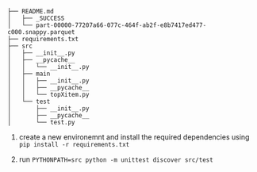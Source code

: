 ```
├── README.md
│   ├── _SUCCESS
│   └── part-00000-77207a66-077c-464f-ab2f-e8b7417ed477-c000.snappy.parquet
├── requirements.txt
├── src
│   ├── __init__.py
│   ├── __pycache__
│   │   └── __init__.py
│   ├── main
│   │   ├── __init__.py
│   │   ├── __pycache__
│   │   └── topXitem.py
│   └── test
│       ├── __init__.py
│       ├── __pycache__
│       └── test.py
```

1) create a new environemnt and install the required dependencies using `pip install -r requirements.txt`

2) run `PYTHONPATH=src python -m unittest discover src/test`
